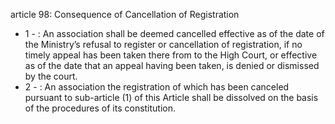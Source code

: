 article 98: Consequence of Cancellation of Registration

<ul>
			<li>1 - : An association shall be deemed cancelled effective as of the date of the Ministry’s refusal to register or cancellation of registration, if no timely appeal has been taken there from to the High Court, or effective as of the date that an appeal having been taken, is denied or dismissed by the court.<ul>
			</ul></li>			<li>2 - : An association the registration of which has been canceled pursuant to sub-article (1) of this Article shall be dissolved on the basis of the procedures of its constitution.<ul>
			</ul></li></ul>